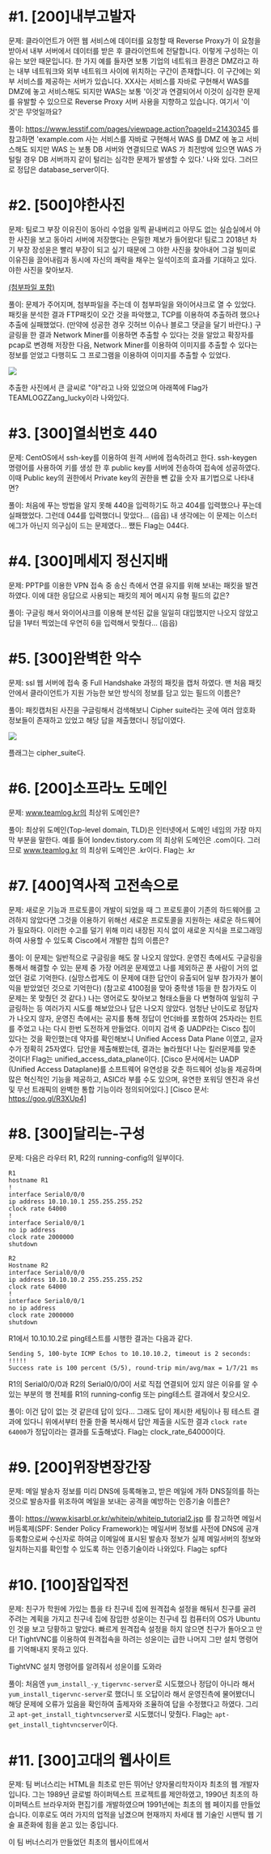 # #1. [200]내부고발자
문제:
클라이언트가 어떤 웹 서비스에 데이터를 요청할 때 Reverse Proxy가 이 요청을 받아서 내부 서버에서 데이터를 받은 후 클라이언트에 전달합니다.
이렇게 구성하는 이유는 보안 때문입니다.
한 가지 예를 들자면 보통 기업의 네트워크 환경은 DMZ라고 하는 내부 네트워크와 외부 네트워크 사이에 위치하는 구간이 존재합니다.
이 구간에는 외부 서비스를 제공하는 서버가 있습니다.
XX사는 서비스를 자바로 구현해서 WAS를 DMZ에 놓고 서비스해도 되지만 WAS는 보통 '이것'과 연결되어서 이것이 심각한 문제를 유발할 수 있으므로 Reverse Proxy 서버 사용을 지향하고 있습니다.
여기서 '이것'은 무엇일까요?

풀이:
https://www.lesstif.com/pages/viewpage.action?pageId=21430345 를 참고하면 'example.com 사는 서비스를 자바로 구현해서 WAS 를 DMZ 에 놓고 서비스해도 되지만 WAS 는 보통 DB 서버와 연결되므로 WAS 가 최전방에 있으면 WAS 가 털릴 경우 DB 서버까지 같이 털리는 심각한 문제가 발생할 수 있다.' 나와 있다.
그러므로 정답은 database_server이다.

# #2. [500]야한사진
문제:
팀로그 부장 이유진이 동아리 수업을 일찍 끝내버리고 아무도 없는 실습실에서 야한 사진을 보고 동아리 서버에 저장했다는 은밀한 제보가 들어왔다!
팀로그 2018년 차기 부장 장성윤은 빨리 부장이 되고 싶기 때문에 그 야한 사진을 찾아내어 그걸 빌미로 이유진을 끌어내림과 동시에 자신의 쾌락을 채우는 일석이조의 효과를 기대하고 있다.
야한 사진을 찾아보자. <a href ="https://github.com/ep20010706/2017_LogCon_WriteUP/blob/master/problem_file/problem2_file.pcapng"><p>(첨부파일 포함)</p></a>

풀이:
문제가 주어지며, 첨부파일을 주는데 이 첨부파일을 와이어샤크로 열 수 있었다. 패킷을 분석한 결과 FTP패킷이 오간 것을 파악했고, TCP를 이용하여 추출하려 했으나 추출에 실패했었다. (만약에 성공한 경우 깃허브 이슈나 블로그 댓글을 달기 바란다.)
구글링을 한 결과 Network Miner를 이용하면 추출할 수 있다는 것을 알았고 확장자를 pcap로 변경해 저장한 다음, Network Miner를 이용하여 이미지를 추출할 수 있다는 정보를 얻었고 다행히도 그 프로그램을 이용하여 이미지를 추출할 수 있었다.
<p><img src = "https://github.com/ep20010706/2017_LogCon_WriteUP/blob/master/other/ya.jpg"></p>
추출한 사진에서 큰 글씨로 "야"라고 나와 있었으며 아래쪽에 Flag가 TEAMLOGZZang_lucky이라 나와있다.

# #3. [300]열쇠번호 440
문제:
CentOS에서 ssh-key를 이용하여 원격 서버에 접속하려고 한다.
ssh-keygen 명령어를 사용하여 키를 생성 한 후 public key를 서버에 전송하여 접속에 성공하였다.
이때 Public key의 권한에서 Private key의 권한을 뺀 값을 숫자 표기법으로 나타내면?

풀이:
처음에 푸는 방법을 알지 못해 440을 입력하기도 하고 404를 입력했으나 푸는데 실패했었다. 그런데 044를 입력했더니 맞았다... (읍읍)
내 생각에는 이 문제는 이스터에그가 아닌지 의구심이 드는 문제였다...
쨌든 Flag는 044다.

# #4. [300]메세지 정신지배
문제:
PPTP를 이용한 VPN 접속 중 송신 측에서 연결 유지를 위해 보내는 패킷을 발견하였다.
이에 대한 응답으로 사용되는 패킷의 제어 메시지 유형 필드의 값은?

풀이:
구글링 해서 와이어샤크를 이용해 분석된 값을 일일히 대입했지만 나오지 않았고 답을 1부터 찍었는데 우연히 6을 입력해서 맞췄다... (읍읍)

# #5. [300]완벽한 악수
문제:
ssl 웹 서버에 접속 중 Full Handshake 과정의 패킷을 캡처 하였다.
맨 처음 패킷 안에서 클라이언트가 지원 가능한 보안 방식의 정보를 담고 있는 필드의 이름은?

풀이:
패킷캡처된 사진을 구글링해서 검색해보니 Cipher suite라는 곳에 여러 암호화 정보들이 존재하고 있었고 해당 답을 제출했더니 정답이였다.
<p><img src="http://cfile239.uf.daum.net/image/2339D24750ED26B62F96FE"></p>
플래그는 cipher_suite다.

# #6. [200]소프라노 도메인
문제:
www.teamlog.kr의 최상위 도메인은?

풀이:
최상위 도메인(Top-level domain, TLD)은 인터넷에서 도메인 네임의 가장 마지막 부분을 말한다.
예를 들어 londev.tistory.com 의 최상위 도메인은 .com이다.
그러므로 www.teamlog.kr 의 최상위 도메인은 .kr이다.
Flag는 .kr

# #7. [400]역사적 고전속으로
문제:
새로운 기능과 프로토콜이 개발이 되었을 때 그 프로토콜이 기존의 하드웨어를 고려하지 않았다면 그것을 이용하기 위해선 새로운 프로토콜을 지원하는 새로운 하드웨어가 필요하다.
이러한 수고를 덜기 위해 미리 내장된 지식 없이 새로운 지식을 프로그래밍 하여 사용할 수 있도록 Cisco에서 개발한 칩의 이름은?

풀이:
이 문제는 일반적으로 구글링을 해도 잘 나오지 않았다. 운영진 측에서도 구글링을 통해서 해결할 수 있는 문제 중 가장 어려운 문제였고 나를 제외하곤 푼 사람이 거의 없었던 걸로 기억한다.
(실망스럽게도 이 문제에 대한 답안이 유출되어 일부 참가자가 불이익을 받았었던 것으로 기억한다)
(참고로 4100점을 맞아 중학생 1등을 한 참가자도 이 문제는 못 맞췄던 것 같다.)
나는 영어로도 찾아보고 형태소들을 다 변형하여 일일히 구글링하는 등 여러가지 시도를 해보았으나 답은 나오지 않았다.
엄청난 난이도로 정답자가 나오지 않자, 운영진 측에서는 공지를 통해 정답이 언더바를 포함하여 25자라는 힌트를 주었고 나는 다시 한번 도전하게 만들었다.
이미지 검색 중 UADP라는 Cisco 칩이 있다는 것을 확인했는데 약자를 확인해보니 Unified Access Data Plane 이였고, 글자수가 정확히 25자였다.
답안을 제출해봤는데, 결과는 놀라웠다! 나는 킬러문제를 맞춘 것이다!
Flag는 unified_access_data_plane이다.
[Cisco 문서에서는 UADP (Unified Access Dataplane)를 소프트웨어 유연성을 갖춘 하드웨어 성능을 제공하며 많은 혁신적인 기능을 제공하고, ASIC라 부를 수도 있으며, 유연한 포워딩 엔진과 유선 및 무선 트래픽의 완벽한 통합 기능이라 정의되어있다.]
[Cisco 문서: https://goo.gl/R3XUp4]

# #8. [300]달리는-구성
문제:
다음은 라우터 R1, R2의 running-config의 일부이다.

```
R1
hostname R1
!
interface Serial0/0/0
ip address 10.10.10.1 255.255.255.252
clock rate 64000
!
interface Serial0/0/1
no ip address
clock rate 2000000
shutdown
```

```
R2
Hostname R2
interface Serial0/0/0
ip address 10.10.10.2 255.255.255.252
clock rate 64000
!
interface Serial0/0/1
no ip address
clock rate 2000000
shutdown
```

R1에서 10.10.10.2로 ping테스트를 시행한 결과는 다음과 같다.
```
Sending 5, 100-byte ICMP Echos to 10.10.10.2, timeout is 2 seconds:
!!!!!
Success rate is 100 percent (5/5), round-trip min/avg/max = 1/7/21 ms
```

R1의 Serial0/0/0과 R2의 Serial0/0/0이 서로 직접 연결되어 있지 않은 이유를 알 수 있는 부분의 행 전체를 R1의 running-config 또는 ping테스트 결과에서 찾으시오.

풀이:
이건 답이 없는 것 같은데 답이 있다... 그래도 답이 제시한 세팅이나 핑 테스트 결과에 있다니 위에서부터 한줄 한줄 복사해서 답안 제출을 시도한 결과 ```clock rate 64000```가 정답이라는 결과를 도출해냈다.
Flag는 clock_rate_64000이다.

# #9. [200]위장변장간장

문제:
메일 발송자 정보를 미리 DNS에 등록해놓고, 받은 메일에 개하 DNS질의를 하는 것으로 발송자를 위조하여 메일을 보내는 공격을 예방하는 인증기술 이름은?

풀이:
https://www.kisarbl.or.kr/whiteip/whiteip_tutorial2.jsp 를 참고하면 메일서버등록제(SPF: Sender Policy Framework)는 메일서버 정보를 사전에 DNS에 공개 등록함으로써 수신자로 하여금 이메일에 표시된 발송자 정보가 실제 메일서버의 정보와 일치하는지를 확인할 수 있도록 하는 인증기술이라 나와있다.
Flag는 spf다

# #10. [100]잠입작전

문제:
친구가 학원에 가있는 틈을 타 친구네 집에 원격접속 설정을 해둬서 친구를 골려 주려는 계획을 가지고 친구네 집에 잠입한 성윤이는 친구네 집 컴퓨터의 OS가 Ubuntu인 것을 보고 당황하고 말았다.
빠르게 원격접속 설정을 하지 않으면 친구가 돌아오고 만다!
TightVNC를 이용하여 원격접속을 하려는 성윤이는 급한 나머지 그만 설치 명령어를 기억해내지 못하고 있다.

TightVNC 설치 명령어를 알려줘서 성윤이를 도와라

풀이:
처음엔 ```yum_install_-y_tigervnc-server```로 시도했으나 정답이 아니라 해서 ```yum_install_tigervnc-server```로 했더니 또 오답이라 해서 운영진측에 물어봤더니 해당 문제에 오류가 있음을 확인하여 출제자와 조율하여 답을 수정했다고 하였다.
그리고 ```apt-get_install_tightvncserver```로 시도했더니 맞췄다.
Flag는 ```apt-get_install_tightvncserver```이다.

# #11. [300]고대의 웹사이트
문제:
팀 버너스리는 HTML을 최초로 만든 뛰어난 양자물리학자이자 최초의 웹 개발자입니다.
그는 1989년 글로벌 하이퍼텍스트 프로젝트를 제안하였고, 1990년 최초의 하이퍼텍스트 브라우저와 편집기를 개발하였으며 1991년에는 최초의 웹 페이지를 만들었습니다.
이후로도 여러 가지의 업적을 남겼으며 현재까지 차세대 웹 기술인 시맨틱 웹 기술 표준화에 힘을 쏟고 있는 중입니다.

이 팀 버너스리가 만들었던 최초의 웹사이트에서 <title> 태그에 들어가있는 문장은 무엇일까요?

Hint : <title> 태그는 웹브라우저 창(탭)의 제목 표시줄, 작업 표시줄에 표시되는 태그입니다.

풀이:
https://goo.gl/8JDdNL 에 가면 최초의 웹사이트의 모습을 볼 수 있다. 다음은 최초의 웹사이트에서의 소스코드의 일부분이다.
```
<HEADER>
<TITLE>The World Wide Web project</TITLE>
<NEXTID N="55">
</HEADER>
<BODY>
<H1>World Wide Web</H1>The WorldWideWeb (W3) is a wide-area<A
NAME=0 HREF="WhatIs.html">
hypermedia</A> information retrieval
initiative aiming to give universal
access to a large universe of documents.<P>
Everything there is online about
W3 is linked directly or indirectly
to this document, including an <A
NAME=24 HREF="Summary.html">executive
summary</A> of the project, <A
```
여기서 <TITLE>태그 안에 The World Wide Web project라는 문장이 들어있는 것을 확인할 수 있다.
Flag는 the_world_wide_web_project다.

# #12. [500]질빼기 타입
문제:
HTML은 여러 가지의 버전이 있습니다.
대부분의 HTML 문서에는 약속적으로 코드 가장 윗줄에 HTML의 버전을 알리는 '이것'을 함께 작성해 놓습니다.
버전을 알 수 있는 '이것'은 HTML5 버전부터 길이가 굉장히 짧아졌습니다.
HTML이 가장 처음 표준화되었을 때의 버전에서 '이것'의 코드 작성하세요.

풀이:
최초로 HTML의 표준이 발표된 것은 1995년 11월 24일 HTML 2.0이 IETF의 RFC 1866로 발표된 것으로 웹 표준화가 시작되었다.
다음은 HTML 2.0으로 작성된 웹페이지 소스의 일부분이다.
```
<!DOCTYPE HTML PUBLIC "-//IETF//DTD HTML 2.0//EN">
<HTML>
<HEAD>
  <TITLE>HTML 2.0 Materials</TITLE>
</HEAD>
<BODY>
<P>
<A HREF="../../"> <IMG ALT="WWW" SRC="../../Icons/WWW/WWWlogo48.gif"></A>
<A HREF="../"> <IMG ALT="HTML" SRC="../../Icons/WWW/html_48x48.gif"></A>
<H1>
  <A HREF="http://validator.w3.org/check?uri=http://www.w3.org/MarkUp/html-spec/"><IMG
      SRC="../valid_html.gif" ALT="HTML 2.0 Check" ></A>HTML 2.0 Materials
</H1>
<P>
The HTML 2.0 specification <A href="http://www.ietf.org/rfc/rfc1866.txt">RFC
1866</A>, is a product of the <A HREF="../HTML-WG/Overview.html"> HTML Working
Group</A> of the
<A href="http://www.ietf.cnri.reston.va.us/home.html">IETF</A>, edited by
<A href="../../People/Connolly/">Dan Connolly</A>.
```
HTML은 doctype를 이용하여 버전을 구분한다.
그러므로 Flag는 <!doctype_html_public_"-//ietf//dtd_html_2.0//en">이다.

# #13. [100]손 보는 성윤
문제:
성윤이는 자신이 속한 동아리인 팀 로고에서 리눅스 서버를 진행한다는 들었다.
하지만 성윤이는 리눅스 수업을 원치 않아서 동아리원들이 아무도 없는 때에 미리 세팅된 부장님 컴퓨터의 '모든 프로세스를 종료'시키려고 한다.

이때 성윤이가 입력해야 하는 명령어는?

풀이:
리눅스의 모든 프로세스를 종료시키는 명령어는 killall5이다.
Flag는 killall5

# #14. [100]감시자
문제:
팀로그 차기 부장 성윤이는 수업 시간에 딴짓하는 학생들을 잡아내기 위해 현재 팀로그 전용 리눅스 시스템에 로그인해 있는 모든 사용자를 확인하려고 한다.
이때 성윤이가 사용할 명령어는?

풀이:
리눅스 시스템에 로그인되어 있는 모든 사용자를 확인하는 명령어는 who이다.
Flag는 who

# #15. [100]잡담
문제:
성윤이와 성훈이는 리눅스 수업 시간에 부장님 몰래 둘이서 잡담을 하려고 한다.
이때 성윤이가 성훈이에게 메시지를 보낼 때 어떻게 명령어를 입력해야 할까?
단, 성훈이의 사용자 이름은 sh이고 write 명령어를 사용해야 한다.

풀이:
리눅스에서 다른 사용자에게 메세지를 보내려면 write [사용자 이름] 형식으로 입력하면 된다.
Flag는 write_sh
